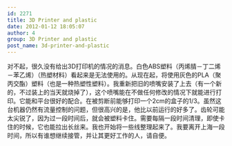```yaml
---
id: 2271
title: 3D Printer and plastic
date: 2012-01-12 18:05:07
author: 4
group: 3D Printer and plastic
post_name: 3d-printer-and-plastic
---
```


对不起，很久没有给出3D打印机的情况的消息。白色ABS塑料（丙烯腈－丁二烯－苯乙烯）（热塑材料）看起来是无法使用的。从现在起，将使用灰色的PLA（聚丙交酯）塑料（也是一种热塑性塑料）。我重新把旧的喷嘴安装了上去（有一个新的，不过装上的当天就烧掉了），这个喷嘴能在不做任何修改的情况下就能进行打印。它能和平台很好的配合。在被剪断前能够打印一个2cm的盒子的1/3。虽然这台机器仍然有流量控制的问题，但很高兴的是，他比以前运行的好多了。齿轮可能太尖锐了，因为过一段时间后，就会被塑料卡住。需要每隔一段时间清理，即使卡住的时候，它也能拉出长丝来。我也开始将一些线整理起来了。我要离开上海一段时间，所以有谁想继续接管，并让其更好工作的人，请自便。